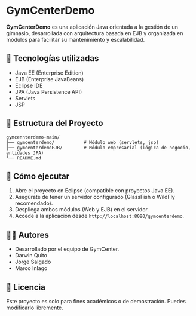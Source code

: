 # GymCenterDemo

**GymCenterDemo** es una aplicación Java orientada a la gestión de un gimnasio, desarrollada con arquitectura basada en EJB y organizada en módulos para facilitar su mantenimiento y escalabilidad.

## 🧩 Tecnologías utilizadas

- Java EE (Enterprise Edition)  
- EJB (Enterprise JavaBeans)  
- Eclipse IDE  
- JPA (Java Persistence API)  
- Servlets  
- JSP  

## 📁 Estructura del Proyecto

```
gymcennterdemo-main/
├── gymcenterdemo/           # Módulo web (servlets, jsp)
├── gymcenterdemoEJB/        # Módulo empresarial (lógica de negocio, entidades JPA)
└── README.md
```

## 🚀 Cómo ejecutar

1. Abre el proyecto en Eclipse (compatible con proyectos Java EE).  
2. Asegúrate de tener un servidor configurado (GlassFish o WildFly recomendado).  
3. Despliega ambos módulos (Web y EJB) en el servidor.  
4. Accede a la aplicación desde `http://localhost:8080/gymcenterdemo`.  

## 👨‍💻 Autores

- Desarrollado por el equipo de GymCenter.
- Darwin Quito
- Jorge Salgado
- Marco Inlago  

## 📄 Licencia

Este proyecto es solo para fines académicos o de demostración. Puedes modificarlo libremente.
